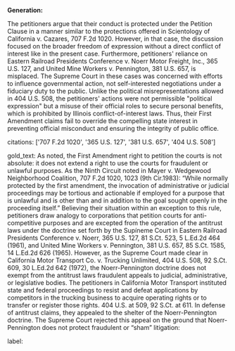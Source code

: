 **Generation:**

The petitioners argue that their conduct is protected under the Petition Clause in a manner similar to the protections offered in Scientology of California v. Cazares, 707 F.2d 1020. However, in that case, the discussion focused on the broader freedom of expression without a direct conflict of interest like in the present case. Furthermore, petitioners' reliance on Eastern Railroad Presidents Conference v. Noerr Motor Freight, Inc., 365 U.S. 127, and United Mine Workers v. Pennington, 381 U.S. 657, is misplaced. The Supreme Court in these cases was concerned with efforts to influence governmental action, not self-interested negotiations under a fiduciary duty to the public. Unlike the political misrepresentations allowed in 404 U.S. 508, the petitioners' actions were not permissible "political expression" but a misuse of their official roles to secure personal benefits, which is prohibited by Illinois conflict-of-interest laws. Thus, their First Amendment claims fail to override the compelling state interest in preventing official misconduct and ensuring the integrity of public office.

citations: ['707 F.2d 1020', '365 U.S. 127', '381 U.S. 657', '404 U.S. 508']

gold_text: As noted, the First Amendment right to petition the courts is not absolute: it does not extend a right to use the courts for fraudulent or unlawful purposes. As the Ninth Circuit noted in Mayer v. Wedgewood Neighborhood Coalition, 707 F.2d 1020, 1023 (9th Cir.1983): “While normally protected by the first amendment, the invocation of administrative or judicial proceedings may be tortious and actionable if employed for a purpose that is unlawful and is other than and in addition to the goal sought openly in the proceeding itself.” Believing their situation within an exception to this rule, petitioners draw analogy to corporations that petition courts for anti-competitive purposes and are excepted from the operation of the antitrust laws under the doctrine set forth by the Supíneme Court in Eastern Railroad Presidents Conference v. Noerr, 365 U.S. 127, 81 S.Ct. 523, 5 L.Ed.2d 464 (1961), and United Mine Workers v. Pennington, 381 U.S. 657, 85 S.Ct. 1585, 14 L.Ed.2d 626 (1965). However, as the Supreme Court made clear in California Motor Transport Co. v. Trucking Unlimited, 404 U.S. 508, 92 S.Ct. 609, 30 L.Ed.2d 642 (1972), the Noerr-Pennington doctrine does not exempt from the antitrust laws fraudulent appeals to judicial, administrative, or legislative bodies. The petitioners in California Motor Transport instituted state and federal proceedings to resist and defeat applications by competitors in the trucking business to acquire operating rights or to transfer or register those rights. 404 U.S. at 509, 92 S.Ct. at 611. In defense of antitrust claims, they appealed to the shelter of the Noerr-Pennington doctrine. The Supreme Court rejected this appeal on the ground that Noerr-Pennington does not protect fraudulent or “sham” litigation:

label: 